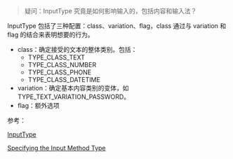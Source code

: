 > 疑问：InputType 究竟是如何影响输入的，包括内容和输入法？

InputType 包括了三种配置：class、variation、flag，class 通过与 variation 和 flag 的结合来表明想要的行为。

+ class：确定接受的文本的整体类别。包括：
  + TYPE_CLASS_TEXT
  + TYPE_CLASS_NUMBER
  + TYPE_CLASS_PHONE
  + TYPE_CLASS_DATETIME
+ variation：确定基本内容类别的变体，如 TYPE_TEXT_VARIATION_PASSWORD。
+ flag：额外选项



参考：

[InputType](https://developer.android.com/reference/android/text/InputType.html)

[Specifying the Input Method Type](https://developer.android.com/training/keyboard-input/style.html#Type)